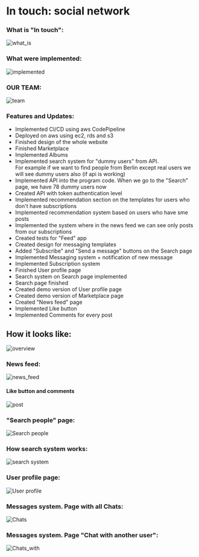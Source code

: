 # In touch: social network
  
### What is "In touch":  
  
![what_is](media/for_readme/what_is.png)
  
### What were implemented:  
  
![implemented](media/for_readme/implemented.png)
  
### OUR TEAM:  
  
![team](media/for_readme/team.png)
  
  
### Features and Updates:  
- Implemented CI/CD using aws CodePipeline
- Deployed on aws using ec2, rds and s3
- Finished design of the whole website
- Finished Marketplace
- Implemented Albums
- Implemented search system for "dummy users" from API.  
For example if we want to find people from Berlin except real users we will see dummy users also (if api is working)
- Implemented API into the program code. When we go to the "Search" page, we have 78 dummy users now
- Created API with token authentication level
- Implemented recommendation section on the templates for users who don't have subscriptions
- Implemented recommendation system based on users who have sme posts
- Implemented the system where in the news feed we can see only posts from our subscriptions
- Created tests for "Feed" app
- Created design for messaging templates 
- Added "Subscribe" and "Send a message" buttons on the Search page
- Implemented Messaging system + notification of new message
- Implemented Subscription system
- Finished User profile page
- Search system on Search page implemented
- Search page finished
- Created demo version of User profile page
- Created demo version of Marketplace page
- Created "News feed" page
- Implemented Like button
- Implemented Comments for every post
  
## How it looks like:  
  
![overview](./media/for_readme/overview.gif)   
  
### News feed:
  
![news_feed](./media/for_readme/news_feed.png)   
  
#### Like button and comments
  
![post](./media/for_readme/post.png)   
  
### "Search people" page:  
  
![Search people](./media/for_readme/search_system.png)   
  
### How search system works:
  
![search system](./media/for_readme/search_people.png) 
  
### User profile page:
  
![User profile](./media/for_readme/user_profile.png) 

  
### Messages system. Page with all Chats:  
  
![Chats](./media/for_readme/chats.png) 
  
### Messages system. Page "Chat with another user":  
  
![Chats_with](./media/for_readme/chat_with.png) 
  


